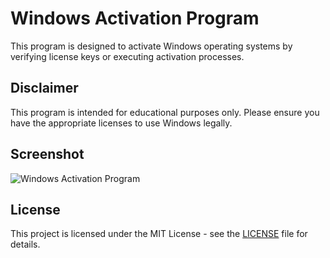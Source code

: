 <h1>Windows Activation Program</h1>
<p>This program is designed to activate Windows operating systems by verifying license keys or executing activation processes.</p>

<h2>Disclaimer</h2>
<p>This program is intended for educational purposes only. Please ensure you have the appropriate licenses to use Windows legally.</p>
    
<h2>Screenshot</h2>
<img src="https://github.com/ardaltunel/windows-activation/assets/35379428/3df9fa2d-92f0-4916-8ecf-9afc124edd7b" alt="Windows Activation Program">
      
<h2>License</h2>
<p>This project is licensed under the MIT License - see the <a href="LICENSE">LICENSE</a> file for details.</p>
